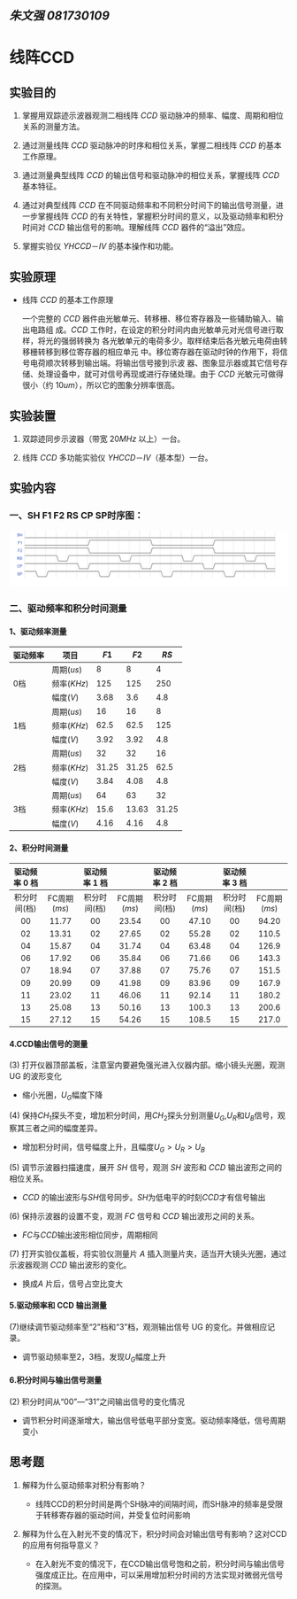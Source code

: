 *朱文强 081730109*
----

# 线阵CCD

## 实验目的

1. 掌握用双踪迹示波器观测二相线阵 $CCD$ 驱动脉冲的频率、幅度、周期和相位关系的测量方法。

2. 通过测量线阵 $CCD$ 驱动脉冲的时序和相位关系，掌握二相线阵 $CCD$ 的基本工作原理。

3. 通过测量典型线阵 $CCD$ 的输出信号和驱动脉冲的相位关系，掌握线阵 $CCD$ 基本特征。

4. 通过对典型线阵 $CCD$ 在不同驱动频率和不同积分时间下的输出信号测量，进一步掌握线阵 $CCD$ 的有关特性，掌握积分时间的意义，以及驱动频率和积分时间对 $CCD$ 输出信号的影响。理解线阵 $CCD$ 器件的“溢出”效应。

5. 掌握实验仪 $YHCCD－IV$ 的基本操作和功能。

## 实验原理

- 线阵 $CCD$ 的基本工作原理

    一个完整的 $CCD$ 器件由光敏单元、转移栅、移位寄存器及一些辅助输入、输出电路组
    成。$CCD$ 工作时，在设定的积分时间内由光敏单元对光信号进行取样，将光的强弱转换为
    各光敏单元的电荷多少。取样结束后各光敏元电荷由转移栅转移到移位寄存器的相应单元
    中。移位寄存器在驱动时钟的作用下，将信号电荷顺次转移到输出端。将输出信号接到示波
    器、图象显示器或其它信号存储、处理设备中，就可对信号再现或进行存储处理。由于 $CCD$
    光敏元可做得很小（约 $10um$），所以它的图象分辨率很高。



## 实验装置

1. 双踪迹同步示波器（带宽 $20MHz$ 以上）一台。

2. 线阵 $CCD$ 多功能实验仪 $YHCCD－IV$（基本型）一台。

   <div style="page-break-after: always;"></div>

## 实验内容
### 一、SH F1 F2 RS CP SP时序图：
![时序图](wavedrom.png "时序图")
### 二、驱动频率和积分时间测量
#### 1、驱动频率测量

| 驱动频率 | 项目        | $F1$    | $F2$    | $RS$    |
| -------- | ----------- | ------- | ------- | ------- |
|          | 周期($us$)  | $8$     | $8$     | $4$     |
| 0档      | 频率($KHz$) | $125$   | $125$   | $250$   |
|          | 幅度($V$)   | $3.68$  | $3.6$   | $4.8$   |
|          | 周期($us$)  | $16$    | $16$    | $8$     |
| 1档      | 频率($KHz$) | $62.5$  | $62.5$  | $125$   |
|          | 幅度($V$)   | $3.92$  | $3.92$  | $4.8$   |
|          | 周期($us$)  | $32$    | $32$    | $16$    |
| 2档      | 频率($KHz$) | $31.25$ | $31.25$ | $62.5$  |
|          | 幅度($V$)   | $3.84$  | $4.08$  | $4.8$   |
|          | 周期($us$)  | $64$    | $63$    | $32$    |
| 3档      | 频率($KHz$) | $15.6$  | $13.63$ | $31.25$ |
|          | 幅度($V$)   | $4.16$  | $4.16$  | $4.8$   |

   <div style="page-break-after: always;"></div>

#### 2、积分时间测量

| 驱动频率 $0$ 档 |              | 驱动频率 $1$ 档 |              | 驱动频率 $2$ 档 |              | 驱动频率 $3$ 档 |              |
| :-------------: | :----------: | :-------------: | :----------: | :-------------: | :----------: | :-------------: | :----------: |
|  积分时间(档)   | FC周期($ms$) |  积分时间(档)   | FC周期($ms$) |  积分时间(档)   | FC周期($ms$) |  积分时间(档)   | FC周期($ms$) |
|      $00$       |   $11.77$    |      $00$       |   $23.54$    |      $00$       |   $47.10$    |      $00$       |   $94.20$    |
|      $02$       |   $13.31$    |      $02$       |   $27.65$    |      $02$       |   $55.28$    |      $02$       |   $110.5$    |
|      $04$       |   $15.87$    |      $04$       |   $31.74$    |      $04$       |   $63.48$    |      $04$       |   $126.9$    |
|      $06$       |   $17.92$    |      $06$       |   $35.84$    |      $06$       |   $71.66$    |      $06$       |   $143.3$    |
|      $07$       |   $18.94$    |      $07$       |   $37.88$    |      $07$       |   $75.76$    |      $07$       |   $151.5$    |
|      $09$       |   $20.99$    |      $09$       |   $41.98$    |      $09$       |   $83.96$    |      $09$       |   $167.9$    |
|      $11$       |   $23.02$    |      $11$       |   $46.06$    |      $11$       |   $92.14$    |      $11$       |   $180.2$    |
|      $13$       |   $25.08$    |      $13$       |   $50.16$    |      $13$       |   $100.3$    |      $13$       |   $200.6$    |
|      $15$       |   $27.12$    |      $15$       |   $54.26$    |      $15$       |   $108.5$    |      $15$       |   $217.0$    |

#### 4.CCD输出信号的测量

(3) 打开仪器顶部盖板，注意室内要避免强光进入仪器内部。缩小镜头光圈，观测 UG 的波形变化

- 缩小光圈，$U_G$幅度下降

(4) 保持$CH_1$探头不变，增加积分时间，用$CH_2$探头分别测量$U_G$,$U_R$和$U_B$信号，观察其三者之间的幅度差异。
  
- 增加积分时间，信号幅度上升，且幅度$U_G>U_R>U_B$

(5) 调节示波器扫描速度，展开 $SH$ 信号，观测 $SH$ 波形和 $CCD$ 输出波形之间的相位关系。

- $CCD$ 的输出波形与$SH$信号同步。$SH$为低电平的时刻$CCD$才有信号输出

(6) 保持示波器的设置不变，观测 $FC$ 信号和 $CCD$ 输出波形之间的关系。

- $FC$与$CCD$输出波形相位同步，周期相同

(7) 打开实验仪盖板，将实验仪测量片 $A$ 插入测量片夹，适当开大镜头光圈，通过示波器观测 $CCD$ 输出波形的变化。

- 换成$A$ 片后，信号占空比变大

#### 5.驱动频率和  CCD 输出测量  

(7)继续调节驱动频率至“2”档和“3”档，观测输出信号 UG 的变化。并做相应记录。

- 调节驱动频率至2，3档，发现$U_G$幅度上升

#### 6.积分时间与输出信号测量

(2) 积分时间从“00”—“31”之间输出信号的变化情况
  
- 调节积分时间逐渐增大，输出信号低电平部分变宽。驱动频率降低，信号周期变小


## 思考题

1. 解释为什么驱动频率对积分有影响？
  
   - 线阵CCD的积分时间是两个SH脉冲的间隔时间，而SH脉冲的频率是受限于转移寄存器的驱动时间，并受复位时间影响

2. 解释为什么在入射光不变的情况下，积分时间会对输出信号有影响？这对CCD的应用有何指导意义？
  
   - 在入射光不变的情况下，在CCD输出信号饱和之前，积分时间与输出信号强度成正比。在应用中，可以采用增加积分时间的方法实现对微弱光信号的探测。
